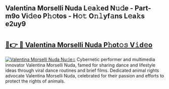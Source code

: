 ## Valentina Morselli Nuda L𝚎a𝚔ed N𝚞𝚍e - Part-m9o Vi𝚍𝚎o P𝚑𝚘tos - H𝚘𝚝 O𝚗𝚕yf𝚊ns L𝚎a𝚔s e2uy9

# <h2><a href="http://kf0c654.oniu.top/?m=Valentina+Morselli+Nuda">🔗👉 🔴 Valentina Morselli Nuda P𝚑ot𝚘𝚜 V𝚒d𝚎o</a></h2>

[![Valentina Morselli Nuda Nu𝚍e𝚜](https://i.imgur.com/0qMVB7G.gif)](http://kf0c654.oniu.top/?m=Valentina+Morselli+Nuda)
Cybernetic performer and multimedia innovator Valentina Morselli Nuda, famed for sharing dance and lifestyle ideas through viral dance routines and brief films. Dedicated animal rights advocate Valentina Morselli Nuda, celebrated for their passion and efforts to protect the rights of animals.  
